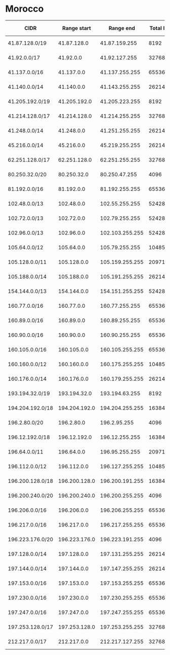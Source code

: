 # Morocco

CIDR               | Range start     | Range end       | Total IPs  | Assign date | Owner
------------------ | --------------- | --------------- | ---------- | ----------- | -----
41.87.128.0/19     | 41.87.128.0     | 41.87.159.255   | 8192       | 2010-09-02  | 
41.92.0.0/17       | 41.92.0.0       | 41.92.127.255   | 32768      | 2009-10-06  | 
41.137.0.0/16      | 41.137.0.0      | 41.137.255.255  | 65536      | 2009-09-16  | 
41.140.0.0/14      | 41.140.0.0      | 41.143.255.255  | 262144     | 2009-01-06  | 
41.205.192.0/19    | 41.205.192.0    | 41.205.223.255  | 8192       | 2006-11-28  | 
41.214.128.0/17    | 41.214.128.0    | 41.214.255.255  | 32768      | 2008-04-08  | 
41.248.0.0/14      | 41.248.0.0      | 41.251.255.255  | 262144     | 2006-02-02  | 
45.216.0.0/14      | 45.216.0.0      | 45.219.255.255  | 262144     | 2015-02-24  | 
62.251.128.0/17    | 62.251.128.0    | 62.251.255.255  | 32768      | 2001-01-08  | 
80.250.32.0/20     | 80.250.32.0     | 80.250.47.255   | 4096       | 2015-12-10  | 
81.192.0.0/16      | 81.192.0.0      | 81.192.255.255  | 65536      | 2002-07-30  | 
102.48.0.0/13      | 102.48.0.0      | 102.55.255.255  | 524288     | 2019-03-22  | 
102.72.0.0/13      | 102.72.0.0      | 102.79.255.255  | 524288     | 2018-09-28  | 
102.96.0.0/13      | 102.96.0.0      | 102.103.255.255 | 524288     | 2018-07-09  | 
105.64.0.0/12      | 105.64.0.0      | 105.79.255.255  | 1048576    | 2014-01-27  | 
105.128.0.0/11     | 105.128.0.0     | 105.159.255.255 | 2097152    | 2011-06-02  | 
105.188.0.0/14     | 105.188.0.0     | 105.191.255.255 | 262144     | 2014-04-29  | 
154.144.0.0/13     | 154.144.0.0     | 154.151.255.255 | 524288     | 2017-04-28  | 
160.77.0.0/16      | 160.77.0.0      | 160.77.255.255  | 65536      | 2017-04-28  | 
160.89.0.0/16      | 160.89.0.0      | 160.89.255.255  | 65536      | 2017-04-28  | 
160.90.0.0/16      | 160.90.0.0      | 160.90.255.255  | 65536      | 2017-04-28  | 
160.105.0.0/16     | 160.105.0.0     | 160.105.255.255 | 65536      | 2017-04-28  | 
160.160.0.0/12     | 160.160.0.0     | 160.175.255.255 | 1048576    | 2014-11-10  | 
160.176.0.0/14     | 160.176.0.0     | 160.179.255.255 | 262144     | 2014-11-10  | 
193.194.32.0/19    | 193.194.32.0    | 193.194.63.255  | 8192       | 2009-09-28  | 
194.204.192.0/18   | 194.204.192.0   | 194.204.255.255 | 16384      | 1996-01-11  | 
196.2.80.0/20      | 196.2.80.0      | 196.2.95.255    | 4096       | 2005-06-01  | 
196.12.192.0/18    | 196.12.192.0    | 196.12.255.255  | 16384      | 2007-12-28  | 
196.64.0.0/11      | 196.64.0.0      | 196.95.255.255  | 2097152    | 2016-01-08  | 
196.112.0.0/12     | 196.112.0.0     | 196.127.255.255 | 1048576    | 2016-01-21  | 
196.200.128.0/18   | 196.200.128.0   | 196.200.191.255 | 16384      | 2004-05-18  | 
196.200.240.0/20   | 196.200.240.0   | 196.200.255.255 | 4096       | 2015-08-05  | 
196.206.0.0/16     | 196.206.0.0     | 196.206.255.255 | 65536      | 2005-02-04  | 
196.217.0.0/16     | 196.217.0.0     | 196.217.255.255 | 65536      | 2005-10-02  | 
196.223.176.0/20   | 196.223.176.0   | 196.223.191.255 | 4096       | 2016-08-08  | 
197.128.0.0/14     | 197.128.0.0     | 197.131.255.255 | 262144     | 2010-11-11  | 
197.144.0.0/14     | 197.144.0.0     | 197.147.255.255 | 262144     | 2012-05-09  | 
197.153.0.0/16     | 197.153.0.0     | 197.153.255.255 | 65536      | 2012-05-28  | 
197.230.0.0/16     | 197.230.0.0     | 197.230.255.255 | 65536      | 2013-03-15  | 
197.247.0.0/16     | 197.247.0.0     | 197.247.255.255 | 65536      | 2011-10-24  | 
197.253.128.0/17   | 197.253.128.0   | 197.253.255.255 | 32768      | 2011-03-23  | 
212.217.0.0/17     | 212.217.0.0     | 212.217.127.255 | 32768      | 1998-08-05  | 
